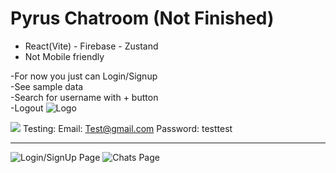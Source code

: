 # Pyrus Chatroom (Not Finished)

- React(Vite) - Firebase - Zustand
- Not Mobile friendly

-For now you just can Login/Signup\
-See sample data\
-Search for username with + button\
-Logout
![Logo](https://raw.githubusercontent.com/tinykocholo/Pyrus/main/public/Pyrus.png "Logo")

[![](https://img.shields.io/badge/Live_At-Vercel-green.svg)](https://pyrus-react.vercel.app/)
Testing:
Email: Test@gmail.com
Password: testtest

---

![Login/SignUp Page](https://raw.githubusercontent.com/tinykocholo/Pyrus/main/public/screenshot.png "Login/SignUp Page")
![Chats Page](https://raw.githubusercontent.com/tinykocholo/Pyrus/main/public/screenshot2.png "Chats Page")
